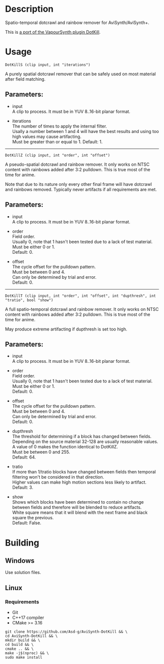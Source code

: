 # Description

Spatio-temporal dotcrawl and rainbow remover for AviSynth/AviSynth+.

This is [a port of the VapourSynth plugin DotKill](https://github.com/myrsloik/DotKill).

# Usage

```
DotKillS (clip input, int "iterations")
```

A purely spatial dotcrawl remover that can be safely used on most material after field matching.

## Parameters:

- input\
    A clip to process. It must be in YUV 8..16-bit planar format.
    
- iterations\
    The number of times to apply the internal filter.\
    Usally a number between 1 and 4 will have the best results and using too high values may cause artifacting.\
    Must be greater than or equal to 1.
    Default: 1.
    
---

```
DotKillZ (clip input, int "order", int "offset")
```

A pseudo-spatial dotcrawl and rainbow remover. It only works on NTSC content with rainbows added after 3:2 pulldown. This is true most of the time for anime.

Note that due to its nature only every other final frame will have dotcrawl and rainbows removed. Typically never artifacts if all requirements are met.

## Parameters:

- input\
    A clip to process. It must be in YUV 8..16-bit planar format.
    
- order\
    Field order.\
    Usually 0, note that 1 hasn't been tested due to a lack of test material.\
    Must be either 0 or 1.\
    Default: 0.
    
- offset\
    The cycle offset for the pulldown pattern.\
    Must be between 0 and 4.\
    Can only be determined by trial and error.\
    Default: 0.

---

```
DotKillT (clip input, int "order", int "offset", int "dupthresh", int "tratio", bool "show")
```

A full spatio-temporal dotcrawl and rainbow remover. It only works on NTSC content with rainbows added after 3:2 pulldown. This is true most of the time for anime.

May produce extreme artifacting if dupthresh is set too high.

## Parameters:

- input\
    A clip to process. It must be in YUV 8..16-bit planar format.
    
- order\
    Field order.\
    Usually 0, note that 1 hasn't been tested due to a lack of test material.\
    Must be either 0 or 1.\
    Default: 0.
    
- offset\
    The cycle offset for the pulldown pattern.\
    Must be between 0 and 4.\
    Can only be determined by trial and error.\
    Default: 0.
    
- dupthresh\
    The threshold for determining if a block has changed between fields.\
    Depending on the source material 32-128 are usually reasonable values.\
    A value of 0 makes the function identical to DotKillZ.\
    Must be between 0 and 255.\
    Default: 64.
    
- tratio\
    If more than 1/tratio blocks have changed between fields then temporal filtering won't be considered in that direction.\
    Higher values can make high motion sections less likely to artifact.\
    Default: 3.
    
- show\
    Shows which blocks have been determined to contain no change between fields and therefore will be blended to reduce artifacts.\
    White square means that it will blend with the next frame and black square the previous.\
    Default: False.
    
# Building

## Windows

Use solution files.

## Linux

### Requirements

- Git
- C++17 compiler
- CMake >= 3.16

```
git clone https://github.com/Asd-g/AviSynth-DotKill && \
cd AviSynth-DotKill && \
mkdir build && \
cd build && \
cmake .. && \
make -j$(nproc) && \
sudo make install
```
